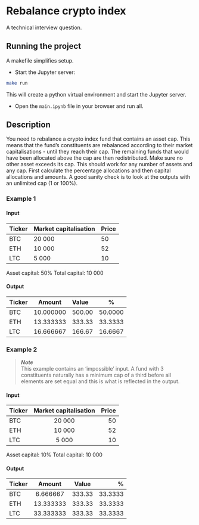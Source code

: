 # Rebalance crypto index

A technical interview question.

## Running the project

A makefile simplifies setup.

- Start the Jupyter server:

```bash
make run
```

This will create a python virtual environment and start the Jupyter server.

- Open the ```main.ipynb``` file in your browser and run all.


## Description

You need to rebalance a crypto index fund that contains an asset cap. This means that the fund’s
constituents are rebalanced according to their market capitalisations - until they reach their cap.
The remaining funds that would have been allocated above the cap are then redistributed. Make
sure no other asset exceeds its cap. This should work for any number of assets and any cap. First
calculate the percentage allocations and then capital allocations and amounts. A good sanity
check is to look at the outputs with an unlimited cap (1 or 100%).

### Example 1

#### Input

| Ticker | Market capitalisation | Price   |
|--------|-----------------------|---------|
| BTC    | 20 000                | 50      |
| ETH    | 10 000                | 52      |
| LTC    | 5 000                 | 10      |

Asset capital: 50%
Total capital: 10 000

#### Output

| Ticker | Amount    | Value  | %       |
|--------|-----------|:-------|---------|
| BTC    | 10.000000 | 500.00 | 50.0000 |
| ETH    | 13.333333 | 333.33 | 33.3333 |
| LTC    | 16.666667 | 166.67 | 16.6667 |

### Example 2

> **_Note_** <br/>
> This example contains an ‘impossible’
input. A fund with 3 constituents naturally has a
minimum cap of a third before all elements are
set equal and this is what is reflected in the
output.

#### Input

| Ticker | Market capitalisation  |   Price |
|:-------|:----------------------:|--------:|
| BTC    |         20 000         |      50 |
| ETH    |         10 000         |      52 |
| LTC    |         5 000          |      10 |

Asset capital: 10%
Total capital: 10 000

#### Output

| Ticker |  Amount   | Value  |       % |
|:-------|:---------:|:------:|--------:|
| BTC    | 6.666667  | 333.33 | 33.3333 |
| ETH    | 13.333333 | 333.33 | 33.3333 |
| LTC    | 33.333333 | 333.33 | 33.3333 |
